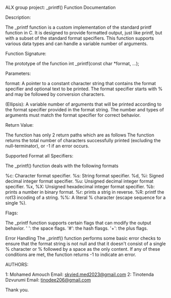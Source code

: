 ALX group project: _printf() Function Documentation

Description:

The _printf function is a custom implementation of the standard printf function in C. It is designed to provide formatted output, just like printf, but with a subset of the standard format specifiers. This function supports various data types and can handle a variable number of arguments.

Function Signature:

The prototype of the function
int _printf(const char *format, ...);

Parameters:

format: A pointer to a constant character string that contains the format specifier and optional text to be printed.
The format specifier starts with % and may be followed by conversion characters.

 (Ellipsis): A variable number of arguments that will be printed according to the format specifier provided in the format string.
 The number and types of arguments must match the format specifier for correct behavior.

Return Value:

The function has only 2 return paths which are as follows
The function returns the total number of characters successfully printed (excluding the null-terminator), or -1 if an error occurs.

Supported Format all Specifiers:

The _printf() function deals with the following formats

%c: Character format specifier.
%s: String format specifier.
%d, %i: Signed decimal integer format specifier.
%u: Unsigned decimal integer format specifier.
%x, %X: Unsigned hexadecimal integer format specifier.
%b: prints a number in binary format.
%r: prints a strig in reverse.
%R: printf the rot13 incoding of a string.
%%: A literal % character (escape sequence for a single %).

Flags:

The _printf function supports certain flags that can modify the output behavior.
' ': the space flags.
'#': the hash flasgs.
'+': the plus flags.

Error Handling
The _printf() function performs some basic error checks to ensure that the format string is not null and that it doesn't consist of a single % character or % followed by a space as the only content. If any of these conditions are met, the function returns -1 to indicate an error.

AUTHORS:

1: Mohamed Amouch
Email: skyied.med2023@gmail.com
2: Tinotenda Dzvurumi 
Email: tinodee206@gmail.com

Thank you.
